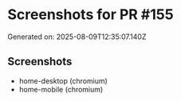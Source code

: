 # Screenshots for PR #155

Generated on: 2025-08-09T12:35:07.140Z

## Screenshots
- home-desktop (chromium)
- home-mobile (chromium)
